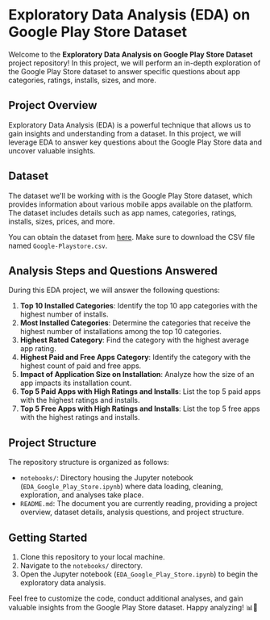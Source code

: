 # Exploratory Data Analysis (EDA) on Google Play Store Dataset

Welcome to the **Exploratory Data Analysis on Google Play Store Dataset** project repository! In this project, we will perform an in-depth exploration of the Google Play Store dataset to answer specific questions about app categories, ratings, installs, sizes, and more.

## Project Overview

Exploratory Data Analysis (EDA) is a powerful technique that allows us to gain insights and understanding from a dataset. In this project, we will leverage EDA to answer key questions about the Google Play Store data and uncover valuable insights.

## Dataset

The dataset we'll be working with is the Google Play Store dataset, which provides information about various mobile apps available on the platform. The dataset includes details such as app names, categories, ratings, installs, sizes, prices, and more.

You can obtain the dataset from [here](https://www.kaggle.com/datasets/gauthamp10/google-playstore-apps). Make sure to download the CSV file named `Google-Playstore.csv`.

## Analysis Steps and Questions Answered

During this EDA project, we will answer the following questions:

1. **Top 10 Installed Categories**: Identify the top 10 app categories with the highest number of installs.
2. **Most Installed Categories**: Determine the categories that receive the highest number of installations among the top 10 categories.
3. **Highest Rated Category**: Find the category with the highest average app rating.
4. **Highest Paid and Free Apps Category**: Identify the category with the highest count of paid and free apps.
5. **Impact of Application Size on Installation**: Analyze how the size of an app impacts its installation count.
6. **Top 5 Paid Apps with High Ratings and Installs**: List the top 5 paid apps with the highest ratings and installs.
7. **Top 5 Free Apps with High Ratings and Installs**: List the top 5 free apps with the highest ratings and installs.

## Project Structure

The repository structure is organized as follows:

- `notebooks/`: Directory housing the Jupyter notebook (`EDA_Google_Play_Store.ipynb`) where data loading, cleaning, exploration, and analyses take place.
- `README.md`: The document you are currently reading, providing a project overview, dataset details, analysis questions, and project structure.

## Getting Started

1. Clone this repository to your local machine.
2. Navigate to the `notebooks/` directory.
3. Open the Jupyter notebook (`EDA_Google_Play_Store.ipynb`) to begin the exploratory data analysis.

Feel free to customize the code, conduct additional analyses, and gain valuable insights from the Google Play Store dataset. Happy analyzing! 📊📱
